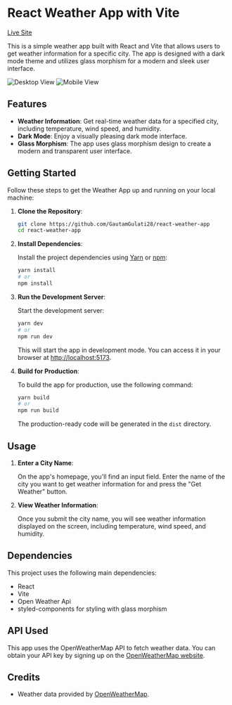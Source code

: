 # React Weather App with Vite

[Live Site](https://react-weather-app-five-alpha.vercel.app/)

This is a simple weather app built with React and Vite that allows users to get weather information for a specific city. The app is designed with a dark mode theme and utilizes glass morphism for a modern and sleek user interface.

![Desktop View](https://github.com/GautamGulati28/react-weather-app/assets/101964337/96b9c6ea-52bf-4341-a52f-9c0fda177938)
![Mobile View](https://github.com/GautamGulati28/react-weather-app/assets/101964337/bc8fadcb-b1c2-4949-956a-974664010cf5)

## Features

- **Weather Information**: Get real-time weather data for a specified city, including temperature, wind speed, and humidity.
- **Dark Mode**: Enjoy a visually pleasing dark mode interface.
- **Glass Morphism**: The app uses glass morphism design to create a modern and transparent user interface.

## Getting Started

Follow these steps to get the Weather App up and running on your local machine:

1. **Clone the Repository**:

   ```bash
   git clone https://github.com/GautamGulati28/react-weather-app
   cd react-weather-app
   ```

2. **Install Dependencies**:

   Install the project dependencies using [Yarn](https://yarnpkg.com/) or [npm](https://www.npmjs.com/):

   ```bash
   yarn install
   # or
   npm install
   ```

4. **Run the Development Server**:

   Start the development server:

   ```bash
   yarn dev
   # or
   npm run dev
   ```

   This will start the app in development mode. You can access it in your browser at [http://localhost:5173](http://localhost:5173).

5. **Build for Production**:

   To build the app for production, use the following command:

   ```bash
   yarn build
   # or
   npm run build
   ```

   The production-ready code will be generated in the `dist` directory.

## Usage

1. **Enter a City Name**:

   On the app's homepage, you'll find an input field. Enter the name of the city you want to get weather information for and press the "Get Weather" button.

2. **View Weather Information**:

   Once you submit the city name, you will see weather information displayed on the screen, including temperature, wind speed, and humidity.


## Dependencies

This project uses the following main dependencies:

- React
- Vite
- Open Weather Api 
- styled-components for styling with glass morphism

## API Used

This app uses the OpenWeatherMap API to fetch weather data. You can obtain your API key by signing up on the [OpenWeatherMap website](https://openweathermap.org/api).

## Credits

- Weather data provided by [OpenWeatherMap](https://openweathermap.org/).
